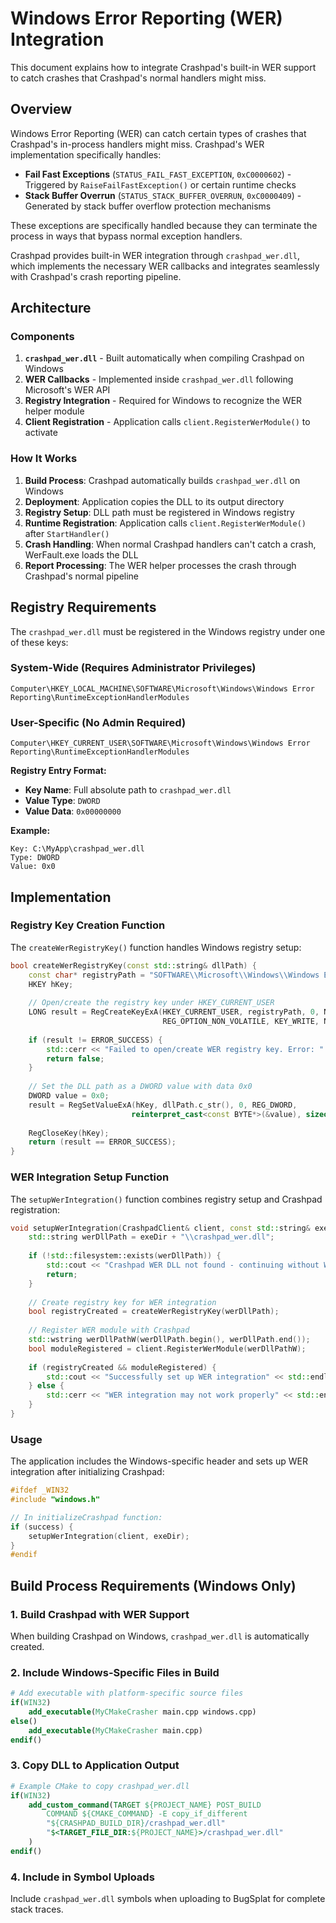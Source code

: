# Windows Error Reporting (WER) Integration

This document explains how to integrate Crashpad's built-in WER support to catch crashes that Crashpad's normal handlers might miss.

## Overview

Windows Error Reporting (WER) can catch certain types of crashes that Crashpad's in-process handlers might miss. Crashpad's WER implementation specifically handles:

- **Fail Fast Exceptions** (`STATUS_FAIL_FAST_EXCEPTION`, `0xC0000602`) - Triggered by `RaiseFailFastException()` or certain runtime checks
- **Stack Buffer Overrun** (`STATUS_STACK_BUFFER_OVERRUN`, `0xC0000409`) - Generated by stack buffer overflow protection mechanisms

These exceptions are specifically handled because they can terminate the process in ways that bypass normal exception handlers.

Crashpad provides built-in WER integration through `crashpad_wer.dll`, which implements the necessary WER callbacks and integrates seamlessly with Crashpad's crash reporting pipeline.

## Architecture

### Components

1. **`crashpad_wer.dll`** - Built automatically when compiling Crashpad on Windows
2. **WER Callbacks** - Implemented inside `crashpad_wer.dll` following Microsoft's WER API
3. **Registry Integration** - Required for Windows to recognize the WER helper module
4. **Client Registration** - Application calls `client.RegisterWerModule()` to activate

### How It Works

1. **Build Process**: Crashpad automatically builds `crashpad_wer.dll` on Windows
2. **Deployment**: Application copies the DLL to its output directory
3. **Registry Setup**: DLL path must be registered in Windows registry
4. **Runtime Registration**: Application calls `client.RegisterWerModule()` after `StartHandler()`
5. **Crash Handling**: When normal Crashpad handlers can't catch a crash, WerFault.exe loads the DLL
6. **Report Processing**: The WER helper processes the crash through Crashpad's normal pipeline

## Registry Requirements

The `crashpad_wer.dll` must be registered in the Windows registry under one of these keys:

### System-Wide (Requires Administrator Privileges)
```
Computer\HKEY_LOCAL_MACHINE\SOFTWARE\Microsoft\Windows\Windows Error Reporting\RuntimeExceptionHandlerModules
```

### User-Specific (No Admin Required)
```
Computer\HKEY_CURRENT_USER\SOFTWARE\Microsoft\Windows\Windows Error Reporting\RuntimeExceptionHandlerModules
```

**Registry Entry Format:**
- **Key Name**: Full absolute path to `crashpad_wer.dll`
- **Value Type**: `DWORD`
- **Value Data**: `0x00000000`

**Example:**
```
Key: C:\MyApp\crashpad_wer.dll
Type: DWORD
Value: 0x0
```

## Implementation

### Registry Key Creation Function

The `createWerRegistryKey()` function handles Windows registry setup:

```cpp
bool createWerRegistryKey(const std::string& dllPath) {
    const char* registryPath = "SOFTWARE\\Microsoft\\Windows\\Windows Error Reporting\\RuntimeExceptionHandlerModules";
    HKEY hKey;
    
    // Open/create the registry key under HKEY_CURRENT_USER
    LONG result = RegCreateKeyExA(HKEY_CURRENT_USER, registryPath, 0, NULL,
                                  REG_OPTION_NON_VOLATILE, KEY_WRITE, NULL, &hKey, NULL);
    
    if (result != ERROR_SUCCESS) {
        std::cerr << "Failed to open/create WER registry key. Error: " << result << std::endl;
        return false;
    }
    
    // Set the DLL path as a DWORD value with data 0x0
    DWORD value = 0x0;
    result = RegSetValueExA(hKey, dllPath.c_str(), 0, REG_DWORD,
                           reinterpret_cast<const BYTE*>(&value), sizeof(DWORD));
    
    RegCloseKey(hKey);
    return (result == ERROR_SUCCESS);
}
```

### WER Integration Setup Function

The `setupWerIntegration()` function combines registry setup and Crashpad registration:

```cpp
void setupWerIntegration(CrashpadClient& client, const std::string& exeDir) {
    std::string werDllPath = exeDir + "\\crashpad_wer.dll";
    
    if (!std::filesystem::exists(werDllPath)) {
        std::cout << "Crashpad WER DLL not found - continuing without WER integration" << std::endl;
        return;
    }
    
    // Create registry key for WER integration
    bool registryCreated = createWerRegistryKey(werDllPath);
    
    // Register WER module with Crashpad
    std::wstring werDllPathW(werDllPath.begin(), werDllPath.end());
    bool moduleRegistered = client.RegisterWerModule(werDllPathW);
    
    if (registryCreated && moduleRegistered) {
        std::cout << "Successfully set up WER integration" << std::endl;
    } else {
        std::cerr << "WER integration may not work properly" << std::endl;
    }
}
```

### Usage

The application includes the Windows-specific header and sets up WER integration after initializing Crashpad:

```cpp
#ifdef _WIN32
#include "windows.h"

// In initializeCrashpad function:
if (success) {
    setupWerIntegration(client, exeDir);
}
#endif
```

## Build Process Requirements (Windows Only)

### 1. Build Crashpad with WER Support
When building Crashpad on Windows, `crashpad_wer.dll` is automatically created.

### 2. Include Windows-Specific Files in Build
```cmake
# Add executable with platform-specific source files
if(WIN32)
    add_executable(MyCMakeCrasher main.cpp windows.cpp)
else()
    add_executable(MyCMakeCrasher main.cpp)
endif()
```

### 3. Copy DLL to Application Output
```cmake
# Example CMake to copy crashpad_wer.dll
if(WIN32)
    add_custom_command(TARGET ${PROJECT_NAME} POST_BUILD
        COMMAND ${CMAKE_COMMAND} -E copy_if_different
        "${CRASHPAD_BUILD_DIR}/crashpad_wer.dll"
        "$<TARGET_FILE_DIR:${PROJECT_NAME}>/crashpad_wer.dll"
    )
endif()
```

### 4. Include in Symbol Uploads
Include `crashpad_wer.dll` symbols when uploading to BugSplat for complete stack traces.

